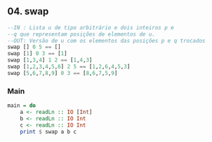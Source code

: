 ## 04. swap
```hs
--IN : Lista u de tipo arbitrário e dois inteiros p e
--q que representam posições de elementos de u.
--OUT: Versão de u com os elementos das posições p e q trocados
swap [] 0 5 == []
swap [1] 0 3 == [1]
swap [1,3,4] 1 2 == [1,4,3]
swap [1,2,3,4,5,6] 2 5 == [1,2,6,4,5,3]
swap [5,6,7,8,9] 0 3 == [8,6,7,5,9]
```


<!--MAIN_BEGIN-->
### Main
```hs
main = do
    a <- readLn :: IO [Int]
    b <- readLn :: IO Int
    c <- readLn :: IO Int
    print $ swap a b c

```
<!--MAIN_END-->
